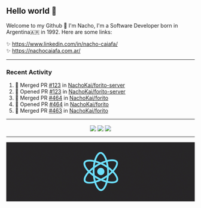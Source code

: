 ## Hello world 👋  
Welcome to my Github 🧙‍ I'm Nacho, I'm a Software Developer born in Argentina🇦🇷 in 1992. Here are some links:  
  
✨ https://www.linkedin.com/in/nacho-caiafa/  
✨ https://nachocaiafa.com.ar/  

---

### Recent Activity

<!--START_SECTION:activity-->
1. 🎉 Merged PR [#123](https://github.com/NachoKai/forito-server/pull/123) in [NachoKai/forito-server](https://github.com/NachoKai/forito-server)
2. 💪 Opened PR [#123](https://github.com/NachoKai/forito-server/pull/123) in [NachoKai/forito-server](https://github.com/NachoKai/forito-server)
3. 🎉 Merged PR [#464](https://github.com/NachoKai/forito/pull/464) in [NachoKai/forito](https://github.com/NachoKai/forito)
4. 💪 Opened PR [#464](https://github.com/NachoKai/forito/pull/464) in [NachoKai/forito](https://github.com/NachoKai/forito)
5. 🎉 Merged PR [#463](https://github.com/NachoKai/forito/pull/463) in [NachoKai/forito](https://github.com/NachoKai/forito)
<!--END_SECTION:activity-->

---

<p align="center">
    <img align='center' src="https://github-readme-stats.vercel.app/api?username=NachoKai&theme=react&hide_border=true&include_all_commits=false&count_private=true" />
    <img align="center" src="https://github-readme-stats.vercel.app/api/top-langs?username=NachoKai&langs_count=10&show_icons=true&locale=en&layout=compact&theme=react&hide_border=true" />
    <img align='center' src="https://github-readme-streak-stats.herokuapp.com/?user=NachoKai&theme=react&hide_border=true" />
</p>

---

<p align="center">
    <img align='center' src='https://raw.githubusercontent.com/NachoKai/NachoKai/master/x3x5w638kkixi9s3h3vw.gif' >
</p>
